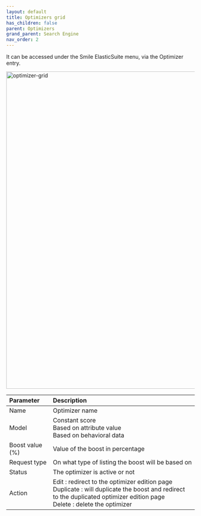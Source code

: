 ```yaml
---
layout: default
title: Optimizers grid
has_children: false
parent: Optimizers
grand_parent: Search Engine
nav_order: 2
---
```

It can be accessed under the Smile ElasticSuite menu, via the Optimizer entry.

<img width="846" alt="optimizer-grid" src="https://user-images.githubusercontent.com/98949123/153373617-8e5ec5da-aeca-464a-9dbd-7eeb05b7abbd.PNG">

| Parameter    | Description |
|:-------------|:------|
|Name|Optimizer name|
|Model|Constant score </br> Based on attribute value </br> Based on behavioral data|
|Boost value (%)|Value of the boost in percentage|
|Request type|On what type of listing the boost will be based on|
|Status|The optimizer is active or not|
|Action|Edit : redirect to the optimizer edition page </br> Duplicate : will duplicate the boost and redirect to the duplicated optimizer edition page </br> Delete : delete the optimizer|
